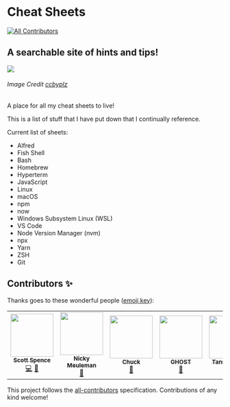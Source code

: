 # Cheat Sheets
<!-- ALL-CONTRIBUTORS-BADGE:START - Do not remove or modify this section -->
[![All Contributors](https://img.shields.io/badge/all_contributors-5-orange.svg?style=flat-square)](#contributors-)
<!-- ALL-CONTRIBUTORS-BADGE:END -->

## A searchable site of hints and tips!

[![](/src/images/flying-cube.gif)](https://cheatsheets.xyz)

###### Image Credit [ccbyplz](https://www.deviantart.com/ccbyplz)

A place for all my cheat sheets to live!

This is a list of stuff that I have put down that I continually
reference.

Current list of sheets:

- Alfred
- Fish Shell
- Bash
- Homebrew
- Hyperterm
- JavaScript
- Linux
- macOS
- npm
- now
- Windows Subsystem Linux (WSL)
- VS Code
- Node Version Manager (nvm)
- npx
- Yarn
- ZSH
- Git

## Contributors ✨

Thanks goes to these wonderful people ([emoji key](https://allcontributors.org/docs/en/emoji-key)):

<!-- ALL-CONTRIBUTORS-LIST:START - Do not remove or modify this section -->
<!-- prettier-ignore-start -->
<!-- markdownlint-disable -->
<table>
  <tr>
    <td align="center"><a href="https://scottspence.com/"><img src="https://avatars.githubusercontent.com/u/234708?v=4?s=100" width="100px;" alt=""/><br /><sub><b>Scott Spence</b></sub></a><br /><a href="https://github.com/spences10/cheat-sheets/commits?author=spences10" title="Code">💻</a> <a href="https://github.com/spences10/cheat-sheets/commits?author=spences10" title="Documentation">📖</a></td>
    <td align="center"><a href="https://nickymeuleman.netlify.app/"><img src="https://avatars.githubusercontent.com/u/30179461?v=4?s=100" width="100px;" alt=""/><br /><sub><b>Nicky Meuleman</b></sub></a><br /><a href="https://github.com/spences10/cheat-sheets/commits?author=NickyMeuleman" title="Documentation">📖</a></td>
    <td align="center"><a href="https://github.com/eclectic-coding"><img src="https://avatars.githubusercontent.com/u/13651291?v=4?s=100" width="100px;" alt=""/><br /><sub><b>Chuck </b></sub></a><br /><a href="https://github.com/spences10/cheat-sheets/commits?author=eclectic-coding" title="Documentation">📖</a></td>
    <td align="center"><a href="https://github.com/ghostdevv"><img src="https://avatars.githubusercontent.com/u/47755378?v=4?s=100" width="100px;" alt=""/><br /><sub><b>GHOST</b></sub></a><br /><a href="https://github.com/spences10/cheat-sheets/commits?author=ghostdevv" title="Documentation">📖</a></td>
    <td align="center"><a href="https://tannerdolby.com/"><img src="https://avatars.githubusercontent.com/u/48612525?v=4?s=100" width="100px;" alt=""/><br /><sub><b>Tanner Dolby</b></sub></a><br /><a href="https://github.com/spences10/cheat-sheets/commits?author=tannerdolby" title="Documentation">📖</a></td>
  </tr>
</table>

<!-- markdownlint-restore -->
<!-- prettier-ignore-end -->

<!-- ALL-CONTRIBUTORS-LIST:END -->

This project follows the [all-contributors](https://github.com/all-contributors/all-contributors) specification. Contributions of any kind welcome!